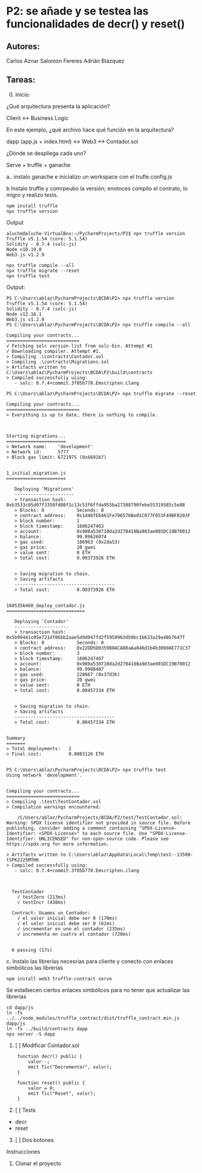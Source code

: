 # P2: se añade y se testea las funcionalidades de decr() y reset()

## Autores:

Carlos Aznar
Salomón Fereres
Adrián Blázquez

## Tareas:

0. Inicio:

¿Qué arquitectura presenta la aplicación?

Client <-> Business Logic

En este ejemplo, ¿qué archivo hace qué función en la arquitectura?

 dapp (app.js + index.html) <-> Web3 <-> Contador.sol

¿Dónde se despliega cada uno?

Serve + truffle + ganache

a.. instalo ganache e inicializo un workspace con el trufle.config.js

b Instalo truffle y comrpeubo la versión; enotnces compilo el contrato, lo migro y realizo tests.
```
npm install truffle 
npx truffle version
```

Output
```
aluche@aluche-VirtualBox:~/PycharmProjects/P2$ npx truffle version
Truffle v5.1.54 (core: 5.1.54)
Solidity - 0.7.4 (solc-js)
Node v10.19.0
Web3.js v1.2.9
```

```
npx truffle compile --all
npx truffle migrate --reset
npx truffle test
```
Output:
```
PS C:\Users\ablaz\PycharmProjects\BCDA\P2> npx truffle version                                                          Truffle v5.1.54 (core: 5.1.54)
Solidity - 0.7.4 (solc-js)
Node v12.16.1
Web3.js v1.2.9
PS C:\Users\ablaz\PycharmProjects\BCDA\P2> npx truffle compile --all

Compiling your contracts...
===========================
√ Fetching solc version list from solc-bin. Attempt #1
√ Downloading compiler. Attempt #1.
> Compiling .\contracts\Contador.sol
> Compiling .\contracts\Migrations.sol
> Artifacts written to C:\Users\ablaz\PycharmProjects\BCDA\P2\build\contracts
> Compiled successfully using:
   - solc: 0.7.4+commit.3f05b770.Emscripten.clang

PS C:\Users\ablaz\PycharmProjects\BCDA\P2> npx truffle migrate --reset

Compiling your contracts...
===========================
> Everything is up to date, there is nothing to compile.



Starting migrations...
======================
> Network name:    'development'
> Network id:      5777
> Block gas limit: 6721975 (0x6691b7)


1_initial_migration.js
======================

   Deploying 'Migrations'
   ----------------------
   > transaction hash:    0xb3533c05d07f3358fd08f1c13c53f6ffda955ba27388790febe55319585c5e88
   > Blocks: 0            Seconds: 0
   > contract address:    0x1d46fE6461Fe706576Be01C077F053F49BF8203F
   > block number:        1
   > block timestamp:     1606247463
   > account:             0x908a530710da2d270418Ba983ae001DC19B70012
   > balance:             99.99626074
   > gas used:            186963 (0x2da53)
   > gas price:           20 gwei
   > value sent:          0 ETH
   > total cost:          0.00373926 ETH


   > Saving migration to chain.
   > Saving artifacts
   -------------------------------------
   > Total cost:          0.00373926 ETH


1605356460_deploy_contador.js
=============================

   Deploying 'Contador'
   --------------------
   > transaction hash:    0x5b99441c05e721df06bb2aae5d9d047fd2f5959963db9bc1b633a29a40b7647f
   > Blocks: 0            Seconds: 0
   > contract address:    0x22DD5D035988ACA88aAa846d1b4b3060AE771C37
   > block number:        3
   > block timestamp:     1606247467
   > account:             0x908a530710da2d270418Ba983ae001DC19B70012
   > balance:             99.9908407
   > gas used:            228667 (0x37d3b)
   > gas price:           20 gwei
   > value sent:          0 ETH
   > total cost:          0.00457334 ETH


   > Saving migration to chain.
   > Saving artifacts
   -------------------------------------
   > Total cost:          0.00457334 ETH


Summary
=======
> Total deployments:   2
> Final cost:          0.0083126 ETH


PS C:\Users\ablaz\PycharmProjects\BCDA\P2> npx truffle test
Using network 'development'.


Compiling your contracts...
===========================
> Compiling .\test\TestContador.sol
> Compilation warnings encountered:

    /C/Users/ablaz/PycharmProjects/BCDA/P2/test/TestContador.sol: Warning: SPDX license identifier not provided in source file. Before publishing, consider adding a comment containing "SPDX-License-Identifier: <SPDX-License>" to each source file. Use "SPDX-License-Identifier: UNLICENSED" for non-open-source code. Please see https://spdx.org for more information.

> Artifacts written to C:\Users\ablaz\AppData\Local\Temp\test--13508-tSPK2J25MTH6
> Compiled successfully using:
   - solc: 0.7.4+commit.3f05b770.Emscripten.clang



  TestContador
    √ testZero (213ms)
    √ testIncr (438ms)

  Contract: Usamos un Contador:
    √ el valor inicial debe ser 0 (170ms)
    √ el valor inicial debe ser 0 (62ms)
    √ incrementar en uno el contador (235ms)
    √ incrementa en cuatro el contador (720ms)


  6 passing (17s)
```

c. Instalo las librerías necesrias para cliente y conecto con enlaces simbólicos las librerías

```
npm install web3 truffle-contract serve

```
Se estalbecen ciertos enlaces simbólicos para no tener que actualizar las librerías

```
cd dapp/js
ln -fs ../../node_modules/truffle_contract/dist/truffle_contract.min.js dapp/js
ln -fs ../build/contracts dapp 
npx server -S dapp
```

1. [ ] Modificar Contador.sol

```
    function decr() public {
        valor--;
        emit Tic("Decrementar", valor);
    }
    
    function reset() public {
        valor = 0;
        emit Tic("Reset", valor);
    }
```

2. [ ] Tests

- decr
- reset

3. [ ] Dos botones

Instrucciones

1. Clonar el proyecto
